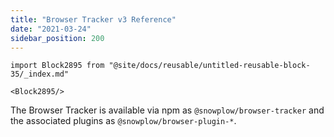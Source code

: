 ```yaml
---
title: "Browser Tracker v3 Reference"
date: "2021-03-24"
sidebar_position: 200
---
```


```mdx-code-block
import Block2895 from "@site/docs/reusable/untitled-reusable-block-35/_index.md"

<Block2895/>
```

The Browser Tracker is available via npm as `@snowplow/browser-tracker` and the associated plugins as `@snowplow/browser-plugin-*`.
